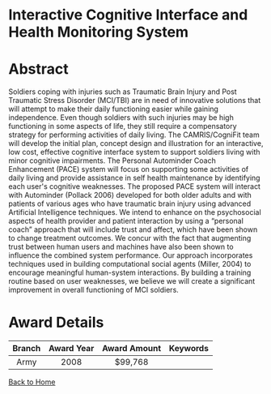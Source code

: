
Interactive Cognitive Interface and Health Monitoring System
============================================================

# Abstract


Soldiers coping with injuries such as Traumatic Brain Injury and Post Traumatic Stress Disorder (MCI/TBI) are in need of innovative solutions that will attempt to make their daily functioning easier while gaining independence. Even though soldiers with such injuries may be high functioning in some aspects of life, they still require a compensatory strategy for performing activities of daily living.  The CAMRIS/CogniFit team will develop the initial plan, concept design and illustration for an interactive, low cost, effective cognitive interface system to support soldiers living with minor cognitive impairments.  The Personal Autominder Coach Enhancement (PACE) system will focus on supporting some activities of daily living and provide assistance in self health maintenance by identifying each user's cognitive weaknesses. The proposed PACE system will interact with Autominder (Pollack 2006) developed for both older adults and with patients of various ages who have traumatic brain injury using advanced Artificial Intelligence techniques. We intend to enhance on the psychosocial aspects of health provider and patient interaction by using a “personal coach” approach that will include trust and affect, which have been shown to change treatment outcomes.  We concur with the fact that augmenting trust between human users and machines have also been shown to influence the combined system performance. Our approach incorporates techniques used in building computational social agents (Miller, 2004) to encourage meaningful human-system interactions. By building a training routine based on user weaknesses, we believe we will create a significant improvement in overall functioning of MCI soldiers.  

# Award Details

|Branch|Award Year|Award Amount|Keywords|
| :---: | :---: | :---: | :---: |
|Army|2008|$99,768||
  
  


[Back to Home](https://github.com/chrischow/dod_sbir_awards/Reports/JH/#2293)